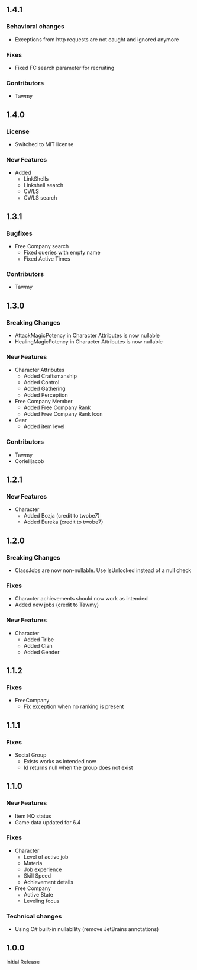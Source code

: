 ## 1.4.1
### Behavioral changes
 - Exceptions from http requests are not caught and ignored anymore
### Fixes
 - Fixed FC search parameter for recruiting 
### Contributors
- Tawmy
## 1.4.0
### License
- Switched to MIT license
### New Features
- Added
  - LinkShells
  - Linkshell search
  - CWLS
  - CWLS search
## 1.3.1
### Bugfixes
- Free Company search
  - Fixed queries with empty name
  - Fixed Active Times
### Contributors
- Tawmy
## 1.3.0
### Breaking Changes
- AttackMagicPotency in Character Attributes is now nullable
- HealingMagicPotency in Character Attributes is now nullable
### New Features
- Character Attributes
  - Added Craftsmanship
  - Added Control
  - Added Gathering
  - Added Perception
- Free Company Member
  - Added Free Company Rank
  - Added Free Company Rank Icon
- Gear
  - Added item level
### Contributors
- Tawmy
- Corielljacob
## 1.2.1
### New Features
- Character
  - Added Bozja (credit to twobe7)
  - Added Eureka (credit to twobe7)
## 1.2.0
### Breaking Changes
- ClassJobs are now non-nullable. Use IsUnlocked instead of a null check
### Fixes
- Character achievements should now work as intended
- Added new jobs (credit to Tawmy)
### New Features
- Character
  - Added Tribe
  - Added Clan
  - Added Gender
## 1.1.2
### Fixes
- FreeCompany
  - Fix exception when no ranking is present
## 1.1.1
### Fixes
- Social Group 
  - Exists works as intended now
  - Id returns null when the group does not exist
## 1.1.0
### New Features
- Item HQ status
- Game data updated for 6.4
### Fixes
- Character
    - Level of active job
    - Materia
    - Job experience
    - Skill Speed
    - Achievement details
- Free Company
    - Active State
    - Leveling focus
### Technical changes
- Using C# built-in nullability (remove JetBrains annotations)
## 1.0.0
Initial Release